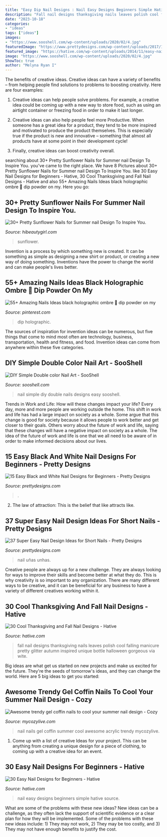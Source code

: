 ```yaml
---
title: "Easy Dip Nail Designs : Nail Easy Designs Beginners Simple Hative Source"
description: "Fall nail designs thanksgiving nails leaves polish cool falling manicure pretty glitter autumn inspired unique bottle halloween gorgeous via wite"
date: "2023-10-18"
categories:
- "ideas"
tags: ["ideas"]
images:
- "https://www.sooshell.com/wp-content/uploads/2020/02/4.jpg"
featuredImage: "https://www.prettydesigns.com/wp-content/uploads/2017/12/37-super-easy-nail-design-ideas-for-short-nails-25.jpg"
featured_image: "https://hative.com/wp-content/uploads/2014/11/easy-nail-designs/20-easy-nail-designs-for-beginners.jpg"
image: "https://www.sooshell.com/wp-content/uploads/2020/02/4.jpg"
ShowToc: true
author: "Melyna Ryan I"
---
```



The benefits of creative ideas.
Creative ideas can have a variety of benefits – from helping people find solutions to problems to boosting creativity. Here are four examples:
1. Creative ideas can help people solve problems. For example, a creative idea could be coming up with a new way to store food, such as using an airtight container or freezing food in order to make it last longer.

2. Creative ideas can also help people feel more Productive. When someone has a great idea for a product, they tend to be more inspired and motivated to produce the product themselves. This is especially true if the product is new and innovative – something that almost all products have at some point in their development cycle!

3. Finally, creative ideas can boost creativity overall.

	

		
searching about 30+ Pretty Sunflower Nails for Summer nail Design To Inspire You. you've came to the right place. We have 8 Pictures about 30+ Pretty Sunflower Nails for Summer nail Design To Inspire You. like 30 Easy Nail Designs for Beginners - Hative, 30 Cool Thanksgiving and Fall Nail Designs - Hative and also 55+ Amazing Nails Ideas black holographic ombre 🌈 dip powder on my. Here you go:
		
    
## 30+ Pretty Sunflower Nails For Summer Nail Design To Inspire You.

<img loading=lazy src="https://hibeautygirl.com/wp-content/uploads/2021/04/26-8.jpg" onerror="this.onerror=null;this.src='https://tse3.mm.bing.net/th?id=OIP.OmuO_YddWyfzV435-MTspwHaLH&amp;pid=15.1';" alt="30+ Pretty Sunflower Nails for Summer nail Design To Inspire You.">

_Source: hibeautygirl.com_

>sunflower. 

	

Invention is a process by which something new is created. It can be something as simple as designing a new shirt or product, or creating a new way of doing something. Inventions have the power to change the world and can make people's lives better.

    
## 55+ Amazing Nails Ideas Black Holographic Ombre 🌈 Dip Powder On My

<img loading=lazy src="https://i.pinimg.com/736x/6c/0d/db/6c0ddb1d8204baff1ffb2b0a25a42cff.jpg" onerror="this.onerror=null;this.src='https://tse2.mm.bing.net/th?id=OIP.BszPw5OLyj3qm7BMvMzUKgHaNK&amp;pid=15.1';" alt="55+ Amazing Nails Ideas black holographic ombre 🌈 dip powder on my">

_Source: pinterest.com_

>dip holographic. 

	

The sources of inspiration for invention ideas can be numerous, but five things that come to mind most often are technology, business, transportation, health and fitness, and food. Invention ideas can come from anywhere within these five categories.

    
## DIY Simple Double Color Nail Art - SooShell

<img loading=lazy src="https://www.sooshell.com/wp-content/uploads/2020/02/4.jpg" onerror="this.onerror=null;this.src='https://tse1.mm.bing.net/th?id=OIP.nZ1VCWXhTqvSF_JXM4VnnQHaNK&amp;pid=15.1';" alt="DIY Simple Double color Nail Art - SooShell">

_Source: sooshell.com_

>nail simple diy double nails designs easy sooshell. 

	

Trends in Work and Life: How will these changes impact your life?
Every day, more and more people are working outside the home. This shift in work and life has had a large impact on society as a whole. Some argue that this change is good for society because it allows people to work better and get closer to their goals. Others worry about the future of work and life, saying that these changes will have a negative impact on society as a whole. The idea of the future of work and life is one that we all need to be aware of in order to make informed decisions about our lives.

    
## 15 Easy Black And White Nail Designs For Beginners - Pretty Designs

<img loading=lazy src="https://www.prettydesigns.com/wp-content/uploads/2014/05/Easy-Nail-Art.jpg" onerror="this.onerror=null;this.src='https://tse2.mm.bing.net/th?id=OIP.sxTWZ8k4_oY5euxXPHh1MAHaNL&amp;pid=15.1';" alt="15 Easy Black and White Nail Designs for Beginners - Pretty Designs">

_Source: prettydesigns.com_

>. 

	

2. The law of attraction: This is the belief that like attracts like.

    
## 37 Super Easy Nail Design Ideas For Short Nails - Pretty Designs

<img loading=lazy src="https://www.prettydesigns.com/wp-content/uploads/2017/12/37-super-easy-nail-design-ideas-for-short-nails-25.jpg" onerror="this.onerror=null;this.src='https://tse3.mm.bing.net/th?id=OIP.H6M3tijI0yQq-jIb1vE1TgHaHa&amp;pid=15.1';" alt="37 Super Easy Nail Design Ideas for Short Nails - Pretty Designs">

_Source: prettydesigns.com_

>nail uñas unhas. 

	

Creative people are always up for a new challenge. They are always looking for ways to improve their skills and become better at what they do. This is why creativity is so important to any organization. There are many different ways to be creative, and it can be beneficial for any business to have a variety of different creatives working within it.

    
## 30 Cool Thanksgiving And Fall Nail Designs - Hative

<img loading=lazy src="https://hative.com/wp-content/uploads/2014/11/thanksgiving-nail-designs/18-thanksgiving-and-fall-nail-designs.jpg" onerror="this.onerror=null;this.src='https://tse4.mm.bing.net/th?id=OIP.bpSNyEQWzOt7rDfGBEKYhQHaKx&amp;pid=15.1';" alt="30 Cool Thanksgiving and Fall Nail Designs - Hative">

_Source: hative.com_

>fall nail designs thanksgiving nails leaves polish cool falling manicure pretty glitter autumn inspired unique bottle halloween gorgeous via wite. 

	

Big ideas are what get us started on new projects and make us excited for the future. They're the seeds of tomorrow's ideas, and they can change the world. Here are 5 big ideas to get you started: 

    
## Awesome Trendy Gel Coffin Nails To Cool Your Summer Nail Design - Cozy

<img loading=lazy src="https://mycozylive.com/wp-content/uploads/2020/08/gel-coffin-nail-7.jpg" onerror="this.onerror=null;this.src='https://tse3.mm.bing.net/th?id=OIP.NtGnIv348y3ZiTm8YNI7lAHaKY&amp;pid=15.1';" alt="Awesome trendy gel coffin nails to cool your summer nail design - Cozy">

_Source: mycozylive.com_

>nail nails gel coffin summer cool awesome acrylic trendy mycozylive. 

	

1. Come up with a list of creative Ideas for your project. This can be anything from creating a unique design for a piece of clothing, to coming up with a creative idea for an event.

    
## 30 Easy Nail Designs For Beginners - Hative

<img loading=lazy src="https://hative.com/wp-content/uploads/2014/11/easy-nail-designs/20-easy-nail-designs-for-beginners.jpg" onerror="this.onerror=null;this.src='https://tse3.mm.bing.net/th?id=OIP.S1eFm6LnTBMCDlxH-f_7bQHaJ4&amp;pid=15.1';" alt="30 Easy Nail Designs for Beginners - Hative">

_Source: hative.com_

>nail easy designs beginners simple hative source. 

	

What are some of the problems with these new ideas?
New ideas can be a challenge, as they often lack the support of scientific evidence or a clear plan for how they will be implemented. Some of the problems with these new ideas include: 1) They may not work, 2) They may be too costly, and 3) They may not have enough benefits to justify the cost.

